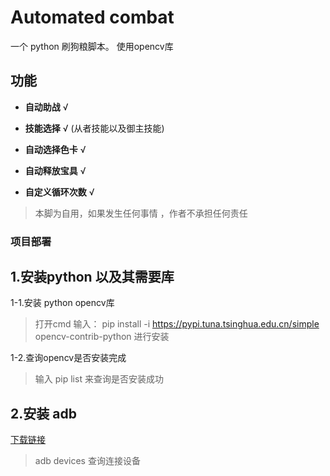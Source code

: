 # Automated combat
一个  python 刷狗粮脚本。 使用opencv库

## 功能
 
- **自动助战**      √

- **技能选择**      √
   (从者技能以及御主技能)

- **自动选择色卡**  √

- **自动释放宝具**   √

- **自定义循环次数** √

> 本脚为自用，如果发生任何事情 ，作者不承担任何责任

### 项目部署
## 1.安装python 以及其需要库
 
 1-1.安装 python opencv库

  > 打开cmd 输入：
  > pip install -i https://pypi.tuna.tsinghua.edu.cn/simple opencv-contrib-python
  > 进行安装

 1-2.查询opencv是否安装完成
 >输入 pip list 来查询是否安装成功

## 2.安装 adb

[下载链接](https://pan.baidu.com/s/1nwqJXE5RKwXqRiFyxZ9OXQ)

>adb devices   查询连接设备
 
